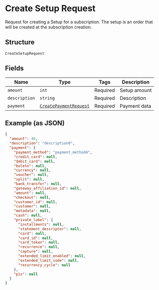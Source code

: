 
# Create Setup Request

Request for creating a Setup for a subscription. The setup is an order that will be created at the subscription creation.

## Structure

`CreateSetupRequest`

## Fields

| Name | Type | Tags | Description |
|  --- | --- | --- | --- |
| `amount` | `int` | Required | Setup amount |
| `description` | `string` | Required | Description |
| `payment` | [`CreatePaymentRequest`](../../doc/models/create-payment-request.md) | Required | Payment data |

## Example (as JSON)

```json
{
  "amount": 46,
  "description": "description0",
  "payment": {
    "payment_method": "payment_method4",
    "credit_card": null,
    "debit_card": null,
    "boleto": null,
    "currency": null,
    "voucher": null,
    "split": null,
    "bank_transfer": null,
    "gateway_affiliation_id": null,
    "amount": null,
    "checkout": null,
    "customer_id": null,
    "customer": null,
    "metadata": null,
    "cash": null,
    "private_label": {
      "installments": null,
      "statement_descriptor": null,
      "card": null,
      "card_id": null,
      "card_token": null,
      "recurrence": null,
      "capture": null,
      "extended_limit_enabled": null,
      "extended_limit_code": null,
      "recurrency_cycle": null
    },
    "pix": null
  }
}
```

